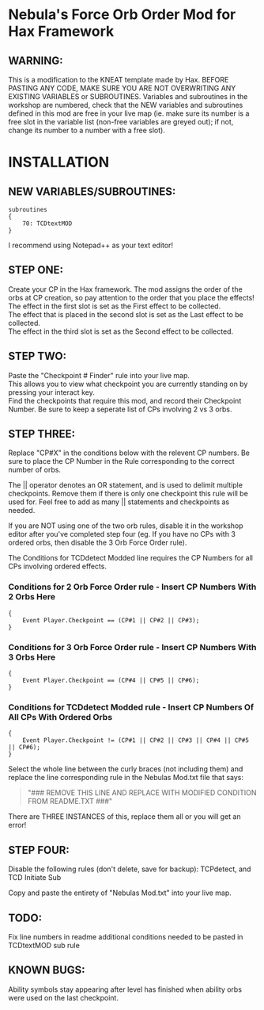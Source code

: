 # Nebula's Force Orb Order Mod for Hax Framework

## **WARNING:** 
This is a modification to the KNEAT template made by Hax. BEFORE PASTING ANY CODE, MAKE SURE YOU ARE NOT OVERWRITING ANY EXISTING VARIABLES or SUBROUTINES. 
Variables and subroutines in the workshop are numbered, check that the NEW variables and subroutines defined in this mod are free in your live map (ie. make sure its number is a free slot in the variable list (non-free variables are greyed out); if not, change its number to a number with a free slot).


# INSTALLATION


## NEW VARIABLES/SUBROUTINES:
```
subroutines
{
	70: TCDtextMOD
}
```


I recommend using Notepad++ as your text editor!


## STEP ONE: 
Create your CP in the Hax framework. The mod assigns the order of the orbs at CP creation, so pay attention to the order that you place the effects!  
The effect in the first slot is set as the First effect to be collected.  
The effect that is placed in the second slot is set as the Last effect to be collected.  
The effect in the third slot is set as the Second effect to be collected.


## STEP TWO:
Paste the "Checkpoint # Finder" rule into your live map.  
This allows you to view what checkpoint you are currently standing on by pressing your interact key.  
Find the checkpoints that require this mod, and record their Checkpoint Number. Be sure to keep a seperate list of CPs involving 2 vs 3 orbs.  


## STEP THREE:

Replace "CP#X" in the conditions below with the relevent CP numbers. Be sure to place the CP Number in the Rule corresponding to the correct number of orbs.

The || operator denotes an OR statement, and is used to delimit multiple checkpoints. Remove them if there is only one checkpoint this rule will be used for.
Feel free to add as many || statements and checkpoints as needed.

If you are NOT using one of the two orb rules, disable it in the workshop editor after you've completed step four (eg. If you have no CPs with 3 ordered orbs, then disable the 3 Orb Force Order rule).

The Conditions for TCDdetect Modded line requires the CP Numbers for all CPs involving ordered effects.


### Conditions for 2 Orb Force Order rule - Insert CP Numbers With 2 Orbs Here
```
{
	Event Player.Checkpoint == (CP#1 || CP#2 || CP#3);
}
```
### Conditions for 3 Orb Force Order rule - Insert CP Numbers With 3 Orbs Here
```
{
	Event Player.Checkpoint == (CP#4 || CP#5 || CP#6);
}
```
### Conditions for TCDdetect Modded rule - Insert CP Numbers Of All CPs With Ordered Orbs
```
{
	Event Player.Checkpoint != (CP#1 || CP#2 || CP#3 || CP#4 || CP#5 || CP#6);
}
```
Select the whole line between the curly braces (not including them) and replace the line corresponding rule in the Nebulas Mod.txt file that says:
> "### REMOVE THIS LINE AND REPLACE WITH MODIFIED CONDITION FROM README.TXT ###"

There are THREE INSTANCES of this, replace them all or you will get an error! 

## STEP FOUR:
Disable the following rules (don't delete, save for backup): TCPdetect, and TCD Initiate Sub

Copy and paste the entirety of "Nebulas Mod.txt" into your live map.





## TODO:
Fix line numbers in readme
additional conditions needed to be pasted in TCDtextMOD sub rule

## KNOWN BUGS:
Ability symbols stay appearing after level has finished when ability orbs were used on the last checkpoint.

